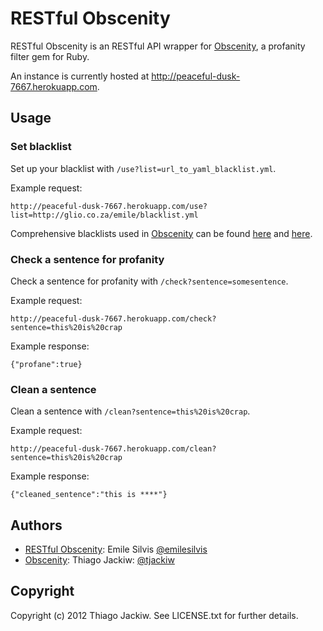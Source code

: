 # RESTful Obscenity

RESTful Obscenity is an RESTful API wrapper for [Obscenity](https://github.com/tjackiw/obscenity), a profanity filter gem for Ruby.

An instance is currently hosted at http://peaceful-dusk-7667.herokuapp.com.

## Usage

### Set blacklist

Set up your blacklist with ```/use?list=url_to_yaml_blacklist.yml```.

Example request:

```
http://peaceful-dusk-7667.herokuapp.com/use?list=http://glio.co.za/emile/blacklist.yml
```

Comprehensive blacklists used in [Obscenity](https://github.com/tjackiw/obscenity) can be found [here](https://raw.github.com/tjackiw/obscenity/master/config/blacklist.yml) and [here](https://raw.github.com/tjackiw/obscenity/master/config/international.yml).

### Check a sentence for profanity
Check a sentence for profanity with ```/check?sentence=somesentence```.

Example request:

```
http://peaceful-dusk-7667.herokuapp.com/check?sentence=this%20is%20crap
```

Example response:

```
{"profane":true}
```

### Clean a sentence
Clean a sentence with ```/clean?sentence=this%20is%20crap```.

Example request:

```
http://peaceful-dusk-7667.herokuapp.com/clean?sentence=this%20is%20crap
```

Example response:

```
{"cleaned_sentence":"this is ****"}
```

## Authors

* [RESTful Obscenity](https://github.com/emilesilvis/restfulobscenity): Emile Silvis [@emilesilvis](http://twitter.com/emilesilvis)
* [Obscenity](https://github.com/tjackiw/obscenity): Thiago Jackiw: [@tjackiw](http://twitter.com/tjackiw)

## Copyright

Copyright (c) 2012 Thiago Jackiw. See LICENSE.txt for further details.